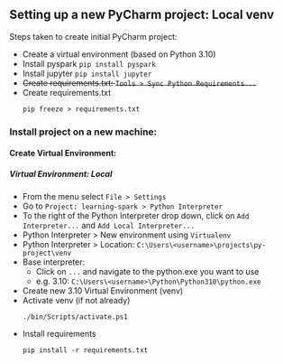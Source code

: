 ## Setting up a new PyCharm project: Local venv

Steps taken to create initial PyCharm project:
* Create a virtual environment (based on Python 3.10)
* Install pyspark `pip install pyspark`
* Install jupyter `pip install jupyter`
* ~~Create requirements.txt: `Tools > Sync Python Requirements...`~~
* Create requirements.txt
  ```shell
  pip freeze > requirements.txt
  ```

### Install project on a new machine:

#### Create Virtual Environment:  

##### Virtual Environment: Local 

* From the menu select `File > Settings` 
* Go to `Project: learning-spark > Python Interpreter`
* To the right of the Python Interpreter drop down, click on `Add Interpreter...` and `Add Local Interpreter...`
* Python Interpreter > New environment using `Virtualenv`
* Python Interpreter > Location: `C:\Users\<username>\projects\py-project\venv`
* Base interpreter:
  * Click on `...` and navigate to the python.exe you want to use
  * e.g. 3.10: `C:\Users\<username>\Python\Python310\python.exe`
* Create new 3.10 Virtual Environment (venv)
* Activate venv (if not already)
  ```shell
  ./bin/Scripts/activate.ps1
  ```
* Install requirements
  ```shell
  pip install -r requirements.txt
  ```

[//]: # (##### Virtual Environment: SSH)

[//]: # ()
[//]: # (TODO:)

[//]: # ()
[//]: # (##### Virtual Environment: Docker)

[//]: # ()
[//]: # (TODO:)